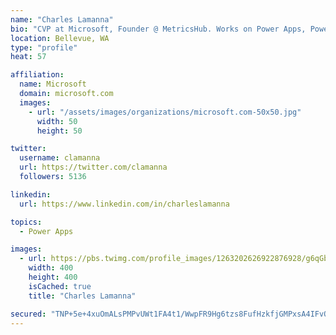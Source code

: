 ```yaml
---
name: "Charles Lamanna"
bio: "CVP at Microsoft, Founder @ MetricsHub. Works on Power Apps, Power Automate, Power Virtual Agent, Common Data Service and Dynamics 365."
location: Bellevue, WA
type: "profile"
heat: 57

affiliation:
  name: Microsoft
  domain: microsoft.com
  images:
    - url: "/assets/images/organizations/microsoft.com-50x50.jpg"
      width: 50
      height: 50

twitter:
  username: clamanna
  url: https://twitter.com/clamanna
  followers: 5136

linkedin:
  url: https://www.linkedin.com/in/charleslamanna

topics:
  - Power Apps

images:
  - url: https://pbs.twimg.com/profile_images/1263202626922876928/g6qGbHZ-_400x400.jpg
    width: 400
    height: 400
    isCached: true
    title: "Charles Lamanna"

secured: "TNP+5e+4xuOmALsPMPvUWt1FA4t1/WwpFR9Hg6tzs8FufHzkfjGMPxsA4IFvQjuPOVoD7PkqQBJ4jq+KUk5091ZpvWTvOPBTzKH6DnHSND/t6o7vAM5mVpIVRwh+IDAoUl+zQ+pBUQ2s6UOSprpRN8S5kpL7pC6zuT7TwlhneN+eDzrAZTGytyRhRzSwOK2db4k7bQ6u3DY5nBRz1VzWf2gUw7CT+JLzamW5MKeyxhi/OiyFnmc1205/h1I11wsCrxzwT5WvWrViaGIHLdpCNyP8eIzjkdvuCtdg2xyypwwbSJ3FT07mtVG7aSNevfOSODDXM6vdg9ipf/OD4TLdiJciVWVu2DtQerd6tBvOtvQyJQRCs0qlWJcUmgLY2idUBqpHe07pN2WXmNpiXBYasNyLAV40fHz+WotMR3kQSv0=;z5usSl3wMgfsib//4nGXpA=="
---
```


